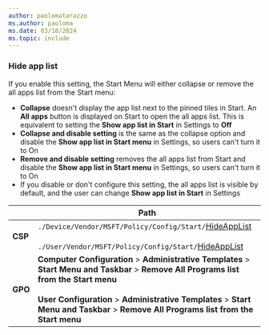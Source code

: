 ```yaml
---
author: paolomatarazzo
ms.author: paoloma
ms.date: 03/18/2024
ms.topic: include
---
```


### Hide app list

If you enable this setting, the Start Menu will either collapse or remove the all apps list from the Start menu:

- **Collapse** doesn't display the app list next to the pinned tiles in Start. An **All apps** button is displayed on Start to open the all apps list. This is equivalent to setting the **Show app list in Start** in Settings to **Off**
- **Collapse and disable setting** is the same as the collapse option and disable the **Show app list in Start menu** in Settings, so users can't turn it to On
- **Remove and disable setting** removes the all apps list from Start and disable the **Show app list in Start menu** in Settings, so users can't turn it to On
- If you disable or don't configure this setting, the all apps list is visible by default, and the user can change **Show app list in Start** in Settings

|  | Path |
|--|--|
| **CSP** | `./Device/Vendor/MSFT/Policy/Config/Start/`[HideAppList](/windows/client-management/mdm/policy-csp-start#hideapplist)<br><br>`./User/Vendor/MSFT/Policy/Config/Start/`[HideAppList](/windows/client-management/mdm/policy-csp-start#hideapplist) |
| **GPO** | **Computer Configuration** > **Administrative Templates** > **Start Menu and Taskbar** > **Remove All Programs list from the Start menu**<br><br> **User Configuration** > **Administrative Templates** > **Start Menu and Taskbar** > **Remove All Programs list from the Start menu** |
